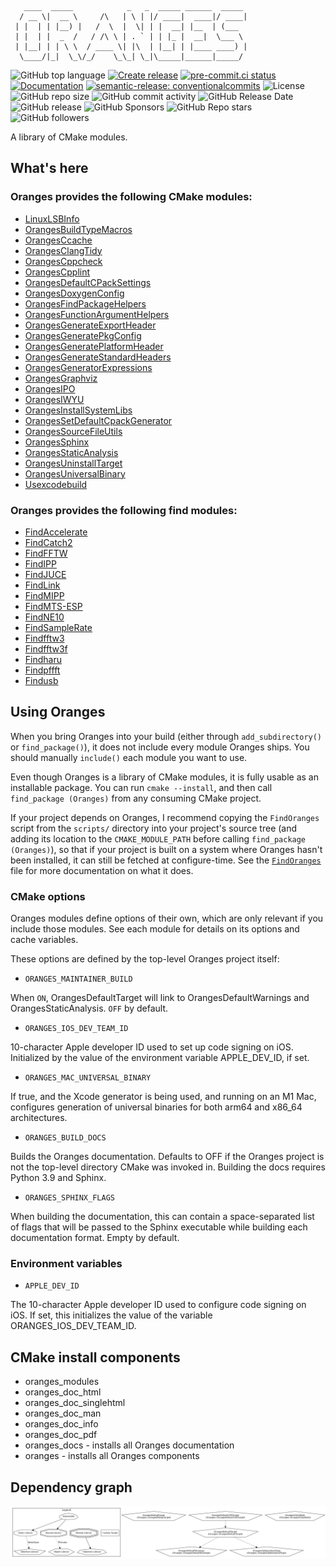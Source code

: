 <!-- markdownlint-disable -->
<!-- editorconfig-checker-disable -->
```
   ____  _____            _   _  _____ ______  _____
  / __ \|  __ \     /\   | \ | |/ ____|  ____|/ ____|
 | |  | | |__) |   /  \  |  \| | |  __| |__  | (___
 | |  | |  _  /   / /\ \ | . ` | | |_ |  __|  \___ \
 | |__| | | \ \  / ____ \| |\  | |__| | |____ ____) |
  \____/|_|  \_\/_/    \_\_| \_|\_____|______|_____/
```

![GitHub top language](https://img.shields.io/github/languages/top/benthevining/Oranges)
[![Create release](https://github.com/benthevining/Oranges/actions/workflows/release.yml/badge.svg)](https://github.com/benthevining/Oranges/actions/workflows/release.yml)
[![pre-commit.ci status](https://results.pre-commit.ci/badge/github/benthevining/Oranges/main.svg)](https://results.pre-commit.ci/latest/github/benthevining/Oranges/main)
[![Documentation](https://readthedocs.org/projects/oranges/badge/?version=latest)](https://oranges.readthedocs.io/en/latest/?badge=latest)
[![semantic-release: conventionalcommits](https://img.shields.io/badge/semantic--release-conventionalcommits-e10079?logo=semantic-release)](https://github.com/semantic-release/semantic-release)
![License](https://img.shields.io/github/license/benthevining/Oranges)
![GitHub repo size](https://img.shields.io/github/repo-size/benthevining/Oranges)
![GitHub commit activity](https://img.shields.io/github/commit-activity/m/benthevining/Oranges)
![GitHub Release Date](https://img.shields.io/github/release-date/benthevining/Oranges)
![GitHub release](https://img.shields.io/github/v/release/benthevining/Oranges)
![GitHub Sponsors](https://img.shields.io/github/sponsors/benthevining?style=social)
![GitHub Repo stars](https://img.shields.io/github/stars/benthevining/Oranges?style=social)
![GitHub followers](https://img.shields.io/github/followers/benthevining?style=social)

A library of CMake modules.

## What's here

### Oranges provides the following CMake modules:

  * [LinuxLSBInfo](modules/general/LinuxLSBInfo.cmake)
  * [OrangesBuildTypeMacros](modules/general/OrangesBuildTypeMacros.cmake)
  * [OrangesCcache](modules/general/OrangesCcache.cmake)
  * [OrangesClangTidy](modules/static_analysis/OrangesClangTidy.cmake)
  * [OrangesCppcheck](modules/static_analysis/OrangesCppcheck.cmake)
  * [OrangesCpplint](modules/static_analysis/OrangesCpplint.cmake)
  * [OrangesDefaultCPackSettings](modules/installing/OrangesDefaultCPackSettings.cmake)
  * [OrangesDoxygenConfig](modules/documentation/OrangesDoxygenConfig.cmake)
  * [OrangesFindPackageHelpers](modules/general/OrangesFindPackageHelpers.cmake)
  * [OrangesFunctionArgumentHelpers](modules/general/OrangesFunctionArgumentHelpers.cmake)
  * [OrangesGenerateExportHeader](modules/code_generation/OrangesGenerateExportHeader.cmake)
  * [OrangesGeneratePkgConfig](modules/installing/OrangesGeneratePkgConfig.cmake)
  * [OrangesGeneratePlatformHeader](modules/code_generation/OrangesGeneratePlatformHeader.cmake)
  * [OrangesGenerateStandardHeaders](modules/code_generation/OrangesGenerateStandardHeaders.cmake)
  * [OrangesGeneratorExpressions](modules/general/OrangesGeneratorExpressions.cmake)
  * [OrangesGraphviz](modules/documentation/OrangesGraphviz.cmake)
  * [OrangesIPO](modules/general/OrangesIPO.cmake)
  * [OrangesIWYU](modules/static_analysis/OrangesIWYU.cmake)
  * [OrangesInstallSystemLibs](modules/installing/OrangesInstallSystemLibs.cmake)
  * [OrangesSetDefaultCpackGenerator](modules/installing/OrangesSetDefaultCpackGenerator.cmake)
  * [OrangesSourceFileUtils](modules/general/OrangesSourceFileUtils.cmake)
  * [OrangesSphinx](modules/documentation/OrangesSphinx.cmake)
  * [OrangesStaticAnalysis](modules/static_analysis/OrangesStaticAnalysis.cmake)
  * [OrangesUninstallTarget](modules/installing/OrangesUninstallTarget.cmake)
  * [OrangesUniversalBinary](modules/general/OrangesUniversalBinary.cmake)
  * [Usexcodebuild](modules/general/Usexcodebuild.cmake)

### Oranges provides the following find modules:

  * [FindAccelerate](modules/finders/FindAccelerate.cmake)
  * [FindCatch2](modules/finders/FindCatch2.cmake)
  * [FindFFTW](modules/finders/FFTW/FindFFTW.cmake)
  * [FindIPP](modules/finders/FindIPP.cmake)
  * [FindJUCE](modules/finders/FindJUCE.cmake)
  * [FindLink](modules/finders/FindLink.cmake)
  * [FindMIPP](modules/finders/FindMIPP.cmake)
  * [FindMTS-ESP](modules/finders/FindMTS-ESP.cmake)
  * [FindNE10](modules/finders/FindNE10.cmake)
  * [FindSampleRate](modules/finders/FindSampleRate.cmake)
  * [Findfftw3](modules/finders/FFTW/Findfftw3.cmake)
  * [Findfftw3f](modules/finders/FFTW/Findfftw3f.cmake)
  * [Findharu](modules/finders/Findharu.cmake)
  * [Findpffft](modules/finders/Findpffft.cmake)
  * [Findusb](modules/finders/Findusb.cmake)

## Using Oranges

When you bring Oranges into your build (either through ``add_subdirectory()`` or ``find_package()``), it does not include every module Oranges ships. You should manually ``include()`` each module you want to use.

Even though Oranges is a library of CMake modules, it is fully usable as an installable package.
You can run ``cmake --install``, and then call ``find_package (Oranges)`` from any consuming CMake project.

If your project depends on Oranges, I recommend copying the ``FindOranges`` script from the ``scripts/`` directory into your project's source tree (and adding its location to the ``CMAKE_MODULE_PATH`` before calling ``find_package (Oranges)``), so that if your project is built on a system where Oranges hasn't been installed, it can still be fetched at configure-time.
See the [``FindOranges``](scripts/FindOranges.cmake) file for more documentation on what it does.

### CMake options

Oranges modules define options of their own, which are only relevant if you include those modules. See each module for details on its options and cache variables.

These options are defined by the top-level Oranges project itself:

* ``ORANGES_MAINTAINER_BUILD``

When ``ON``, OrangesDefaultTarget will link to OrangesDefaultWarnings and OrangesStaticAnalysis. ``OFF`` by default.

* ``ORANGES_IOS_DEV_TEAM_ID``

10-character Apple developer ID used to set up code signing on iOS. Initialized by the value of the environment variable APPLE_DEV_ID, if set.

* ``ORANGES_MAC_UNIVERSAL_BINARY``

If true, and the Xcode generator is being used, and running on an M1 Mac, configures generation of universal binaries for both arm64 and x86_64 architectures.

* ``ORANGES_BUILD_DOCS``

Builds the Oranges documentation. Defaults to OFF if the Oranges project is not the top-level directory CMake was invoked in. Building the docs requires Python 3.9 and Sphinx.

* ``ORANGES_SPHINX_FLAGS``

When building the documentation, this can contain a space-separated list of flags that will be passed to the Sphinx executable while building each documentation format.
Empty by default.

### Environment variables

* ``APPLE_DEV_ID``

The 10-character Apple developer ID used to configure code signing on iOS. If set, this initializes the value of the variable ORANGES_IOS_DEV_TEAM_ID.

## CMake install components
* oranges_modules
* oranges_doc_html
* oranges_doc_singlehtml
* oranges_doc_man
* oranges_doc_info
* oranges_doc_pdf
* oranges_docs - installs all Oranges documentation
* oranges - installs all Oranges components

## Dependency graph

<p align="center">
	<img src="https://github.com/benthevining/Oranges/blob/main/util/deps_graph.png" alt="Oranges dependency graph"/>
</p>
